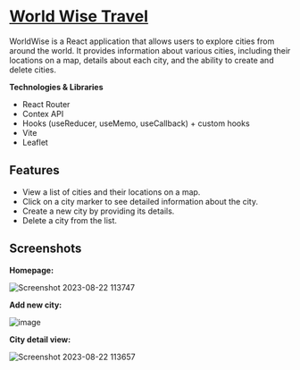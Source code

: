 # [World Wise Travel](https://world-wise-travel.netlify.app/)

WorldWise is a React application that allows users to explore cities from around the world.
It provides information about various cities, including their locations on a map, details about each city, and the ability to create and delete cities.

**Technologies & Libraries**
 * React Router
 * Contex API
 * Hooks (useReducer, useMemo, useCallback) + custom hooks
 * Vite
 * Leaflet

## Features
* View a list of cities and their locations on a map.
* Click on a city marker to see detailed information about the city.
* Create a new city by providing its details.
* Delete a city from the list.
  
## Screenshots
**Homepage:**

![Screenshot 2023-08-22 113747](https://github.com/roibenshoham/WorldWise/assets/87220798/6fd3adc9-c0e9-4f34-a1c7-1b827994e681)

**Add new city:**

![image](https://github.com/roibenshoham/WorldWise/assets/87220798/e96a9e96-ff8c-4493-a4c2-a21c4fe51934)

**City detail view:**

![Screenshot 2023-08-22 113657](https://github.com/roibenshoham/WorldWise/assets/87220798/5a204c49-ae62-4d7c-be58-bf37e127f5af)

